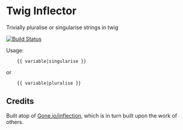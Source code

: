 Twig Inflector
==============

Trivially pluralise or singularise strings in twig

[![Build Status](https://travis-ci.org/goneio/Twig-Inflect-Extension.svg?branch=master)](https://travis-ci.org/goneio/Twig-Inflect-Extension)

Usage:
```twig
    {{ variable|singularise }}
```

or 
```twig
    {{ variable|pluralise }}
```

## Credits
Built atop of [Gone.io/inflection](https://github.com/goneio/Inflection), which is in turn built upon the work of others.